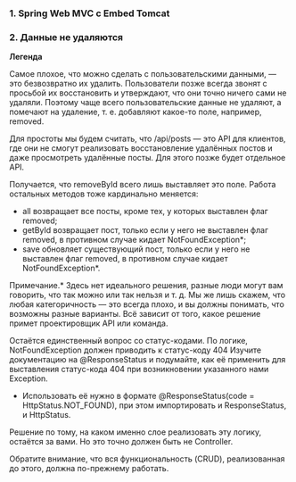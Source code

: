### 1. Spring Web MVC с Embed Tomcat

### 2. Данные не удаляются

**Легенда**

Самое плохое, что можно сделать с пользовательскими данными, — это безвозвратно их удалить. Пользователи позже 
всегда звонят с просьбой их восстановить и утверждают, что они точно ничего сами не удаляли. Поэтому чаще 
всего пользовательские данные не удаляют, а помечают на удаление, т. е. добавляют какое-то поле, например, 
removed.

Для простоты мы будем считать, что /api/posts — это API для клиентов, где они не смогут реализовать 
восстановление удалённых постов и даже просмотреть удалённые посты. Для этого позже будет отдельное API.

Получается, что removeById всего лишь выставляет это поле. Работа остальных методов тоже кардинально меняется:

- all возвращает все посты, кроме тех, у которых выставлен флаг removed;
- getById возвращает пост, только если у него не выставлен флаг removed, в противном случае кидает NotFoundException*;
- save обновляет существующий пост, только если у него не выставлен флаг removed, в противном случае кидает NotFoundException*.

Примечание.* Здесь нет идеального решения, разные люди могут вам говорить, что так можно или так нельзя и т. 
д. Мы же лишь скажем, что любая категоричность — это всегда плохо, и вы должны понимать, что возможны разные 
варианты. Всё зависит от того, какое решение примет проектировщик API или команда.

Остаётся единственный вопрос со статус-кодами. По логике, NotFoundException должен приводить к статус-коду 
404 Изучите документацию на @ResponseStatus и подумайте, как её применить для выставления статус-кода 404 при 
возникновении указанного нами Exception.
- Использовать её нужно в формате @ResponseStatus(code = HttpStatus.NOT_FOUND), при этом импортировать и 
ResponseStatus, и HttpStatus.

Решение по тому, на каком именно слое реализовать эту логику, остаётся за вами. Но это точно должен быть не Controller.

Обратите внимание, что вся функциональность (CRUD), реализованная до этого, должна по-прежнему работать.